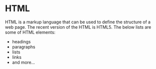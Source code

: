 # HTML

HTML is a markup language that can be used to define the structure of a web page. The recent version of the HTML is HTML5. The below lists are some of HTML elements:

* headings
* paragraphs
* lists
* links
* and more...
